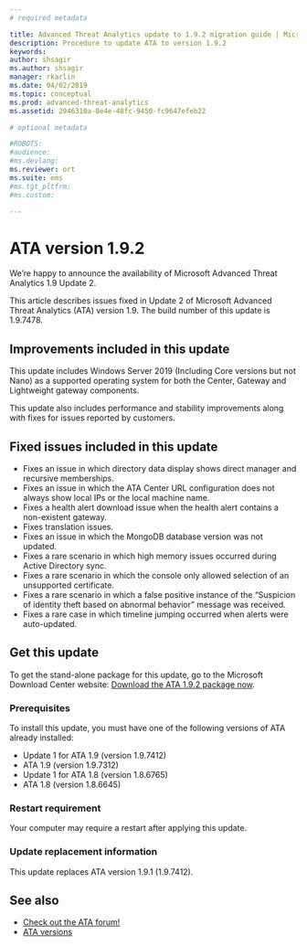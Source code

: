 ```yaml
---
# required metadata

title: Advanced Threat Analytics update to 1.9.2 migration guide | Microsoft Docs
description: Procedure to update ATA to version 1.9.2
keywords:
author: shsagir
ms.author: shsagir
manager: rkarlin
ms.date: 04/02/2019
ms.topic: conceptual
ms.prod: advanced-threat-analytics
ms.assetid: 2946310a-8e4e-48fc-9450-fc9647efeb22

# optional metadata

#ROBOTS:
#audience:
#ms.devlang:
ms.reviewer: ort
ms.suite: ems
#ms.tgt_pltfrm:
#ms.custom:

---
```


# ATA version 1.9.2


We’re happy to announce the availability of Microsoft Advanced Threat Analytics 1.9 Update 2.

This article describes issues fixed in Update 2 of Microsoft Advanced Threat Analytics (ATA) version 1.9. The build number of this update is 1.9.7478.

## Improvements included in this update

This update includes Windows Server 2019 (Including Core versions but not Nano) as a supported operating system for both the Center, Gateway and Lightweight gateway components.

This update also includes performance and stability improvements along with fixes for issues reported by customers.

## Fixed issues included in this update

- Fixes an issue in which directory data display shows direct manager and recursive memberships.
- Fixes an issue in which the ATA Center URL configuration does not always show local IPs or the local machine name.
- Fixes a health alert download issue when the health alert contains a non-existent gateway.
- Fixes translation issues.
- Fixes an issue in which the MongoDB database version was not updated.
- Fixes a rare scenario in which high memory issues occurred during Active Directory sync.
- Fixes a rare scenario in which the console only allowed selection of an unsupported certificate.
- Fixes a rare scenario in which a false positive instance of the “Suspicion of identity theft based on abnormal behavior” message was received.
- Fixes a rare case in which timeline jumping occurred when alerts were auto-updated.

## Get this update

To get the stand-alone package for this update, go to the Microsoft Download Center website:
[Download the ATA 1.9.2 package now](https://www.microsoft.com/en-us/download/details.aspx?id=56725).

### Prerequisites

To install this update, you must have one of the following versions of ATA already installed: 
- Update 1 for ATA 1.9 (version 1.9.7412)
- ATA 1.9 (version 1.9.7312)
- Update 1 for ATA 1.8 (version 1.8.6765)
- ATA 1.8 (version 1.8.6645)

### Restart requirement

Your computer may require a restart after applying this update.

### Update replacement information

This update replaces ATA version 1.9.1 (1.9.7412).


## See also

- [Check out the ATA forum!](https://social.technet.microsoft.com/Forums/security/home?forum=mata)
- [ATA versions](ata-versions.md)
